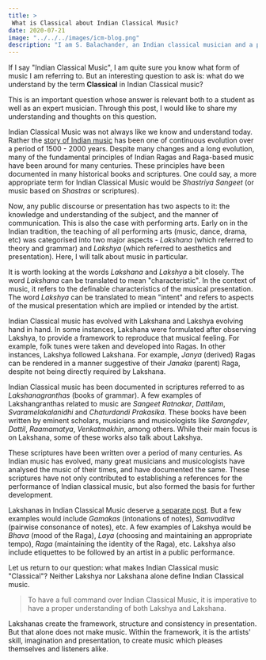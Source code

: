 ```yaml
---
title: >
 What is Classical about Indian Classical Music?
date: 2020-07-21
image: "../../../images/icm-blog.png"
description: "I am S. Balachander, an Indian classical musician and a performing artist of Chandraveena. In my long association with music, I have been privileged to have had deep and meaningful discussions on the theory of music with my Ustad, and undertaken further study of scriptures to understand our music better. Here I share my understanding of Indian Classical music as a performing art!"
---
```


If I say "Indian Classical Music", I am quite sure you know what form of music I am referring to. But an interesting question to ask is: what do we understand by the term **Classical** in Indian Classical music?

This is an important question whose answer is relevant both to a student as well as an expert musician. Through this post, I would like to share my understanding and thoughts on this question.

Indian Classical Music was not always like we know and understand today. Rather the [story of Indian music](/blog/history-of-indian-music/) has been one of continuous evolution over a period of 1500 - 2000 years. Despite many changes and a long evolution, many of the fundamental principles of Indian Ragas and Raga-based music have been around for many centuries. These principles have been documented in many historical books and scriptures. One could say, a more appropriate term for Indian Classical Music would be *Shastriya Sangeet* (or music based on *Shastras* or scriptures).

Now, any public discourse or presentation has two aspects to it: the knowledge and understanding of the subject, and the manner of communication. This is also the case with performing arts. Early on in the Indian tradition, the teaching of all performing arts (music, dance, drama, etc) was categorised into two major aspects - *Lakshana* (which referred to theory and grammar) and *Lakshya* (which referred to aesthetics and presentation). Here, I will talk about music in particular.

It is worth looking at the words *Lakshana* and *Lakshya* a bit closely. The word *Lakshana* can be translated to mean "characteristic". In the context of music, it refers to the definable characteristics of the musical presentation. The word *Lakshya* can be translated to mean "intent" and refers to aspects of the musical presentation which are implied or intended by the artist.

Indian Classical music has evolved with Lakshana and Lakshya evolving hand in hand. In some instances, Lakshana were formulated after observing Lakshya, to provide a framework to reproduce that musical feeling. For example, folk tunes were taken and developed into Ragas. In other instances, Lakshya followed Lakshana. For example, *Janya* (derived) Ragas can be rendered in a manner suggestive of their *Janaka* (parent) Raga, despite not being directly required by Lakshana.

Indian Classical music has been documented in scriptures referred to as *Lakshanagranthas* (books of grammar). A few examples of Lakshangranthas related to music are *Sangeet Ratnakar*, *Dattilam*, *Svaramelakalanidhi* and *Chaturdandi Prakasika*. These books have been written by eminent scholars, musicians and musicologists like *Sarangdev*, *Dattil*, *Raamamatya*, *Venkatmakhin*, among others. While their main focus is on Lakshana, some of these works also talk about Lakshya.

These scriptures have been written over a period of many centuries. As Indian music has evolved, many great musicians and musicologists have analysed the music of their times, and have documented the same. These scriptures have not only contributed to establishing a references for the performance of Indian classical music, but also formed the basis for further development.

Lakshanas in Indian Classical Music deserve [a separate post](/blog/grammar-of-music). But a few examples would include *Gamakas* (intonations of notes), *Samvaditva* (pairwise consonance of notes), etc. A few examples of Lakshya would be *Bhava* (mood of the Raga), *Laya* (choosing and maintaining an appropriate tempo), *Raga* (maintaining the identity of the Raga), etc. Lakshya also include etiquettes to be followed by an artist in a public performance.

Let us return to our question: what makes Indian Classical music "Classical"? Neither Lakshya nor Lakshana alone define Indian Classical music.

> To have a full command over Indian Classical Music, it is imperative to have a proper understanding of both Lakshya and Lakshana. 

Lakshanas create the framework, structure and consistency in presentation. But that alone does not make music. Within the framework, it is the artists' skill, imagination and presentation, to create music which pleases themselves and listeners alike.